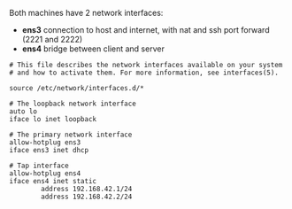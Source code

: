 
Both machines have 2 network interfaces:
- **ens3** connection to host and internet, with nat and ssh port forward (2221 and 2222)
- **ens4** bridge between client and server


```
# This file describes the network interfaces available on your system
# and how to activate them. For more information, see interfaces(5).

source /etc/network/interfaces.d/*

# The loopback network interface
auto lo
iface lo inet loopback

# The primary network interface
allow-hotplug ens3
iface ens3 inet dhcp

# Tap interface
allow-hotplug ens4
iface ens4 inet static
        address 192.168.42.1/24
        address 192.168.42.2/24
```